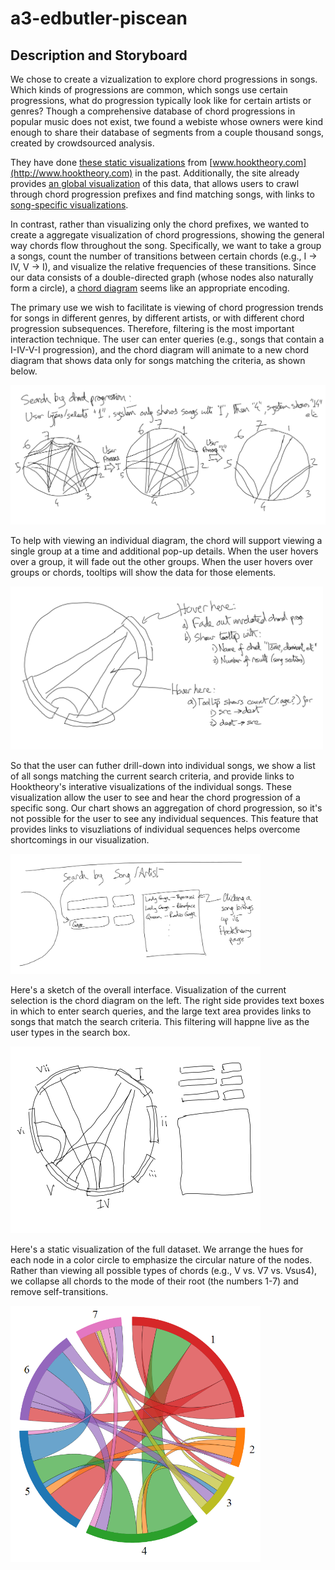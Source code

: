 a3-edbutler-piscean
===================

Description and Storyboard
----------

We chose to create a vizualization to explore chord progressions in songs. Which kinds of progressions are common, which songs use certain progressions, what do progression typically look like for certain artists or genres? Though a comprehensive database of chord progressions in popular music does not exist, twe found a webiste whose owners were kind enough to share their database of segments from a couple thousand songs, created by crowdsourced analysis.

They have done [these static visualizations](http://www.hooktheory.com/blog/i-analyzed-the-chords-of-1300-popular-songs-for-patterns-this-is-what-i-found/) from [www.hooktheory.com](http://www.hooktheory.com) in the past. Additionally, the site already provides [an global visualization](http://www.hooktheory.com/) of this data, that allows users to crawl through chord progression prefixes and find matching songs, with links to [song-specific visualizations](http://www.hooktheory.com/analysis).

In contrast, rather than visualizing only the chord prefixes, we wanted to create a aggregate visualization of chord progressions, showing the general way chords flow throughout the song. Specifically, we want to take a group a songs, count the number of transitions between certain chords (e.g., I -> IV, V -> I), and visualize the relative frequencies of these transitions. Since our data consists of a double-directed graph (whose nodes also naturally form a circle), a [chord diagram](http://bl.ocks.org/mbostock/4062006) seems like an appropriate encoding.

The primary use we wish to facilitate is viewing of chord progression trends for songs in different genres, by different artists, or with different chord progression subsequences. Therefore, filtering is the most important interaction technique. The user can enter queries (e.g., songs that contain a I-IV-V-I progression), and the chord diagram will animate to a new chord diagram that shows data only for songs matching the criteria, as shown below.

<img src="storyboard/page3.png" width="600">

To help with viewing an individual diagram, the chord will support viewing a single group at a time and additional pop-up details. When the user hovers over a group, it will fade out the other groups. When the user hovers over groups or chords, tooltips will show the data for those elements.

<img src="storyboard/page2.png" width="500">

So that the user can futher drill-down into individual songs, we show a list of all songs matching the current search criteria, and provide links to Hooktheory's interative visualizations of the individual songs. These visualization allow the user to see and hear the chord progression of a specific song. Our chart shows an aggregation of chord progression, so it's not possible for the user to see any individual sequences. This feature that provides links to visuzliations of individual sequences helps overcome shortcomings in our visualization.

<img src="storyboard/page4.png" width="400">

Here's a sketch of the overall interface. Visualization of the current selection is the chord diagram on the left. The right side provides text boxes in which to enter search queries, and the large text area provides links to songs that match the search criteria. This filtering will happne live as the user types in the search box.

<img src="storyboard/page1.png" width="400">

Here's a static visualization of the full dataset. We arrange the hues for each node in a color circle to emphasize the circular nature of the nodes. Rather than viewing all possible types of chords (e.g., V vs. V7 vs. Vsus4), we collapse all chords to the mode of their root (the numbers 1-7) and remove self-transitions.

<img src="storyboard/test.png" width="400">
